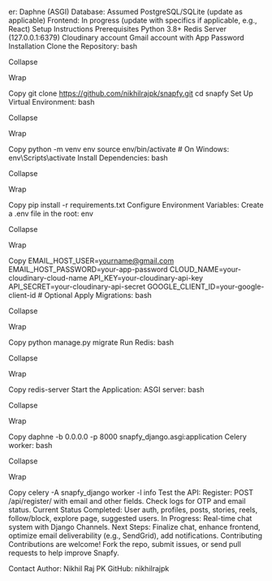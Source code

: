 er: Daphne (ASGI)
Database: Assumed PostgreSQL/SQLite (update as applicable)
Frontend: In progress (update with specifics if applicable, e.g., React)
Setup Instructions
Prerequisites
Python 3.8+
Redis Server (127.0.0.1:6379)
Cloudinary account
Gmail account with App Password
Installation
Clone the Repository:
bash

Collapse

Wrap

Copy
git clone https://github.com/nikhilrajpk/snapfy.git
cd snapfy
Set Up Virtual Environment:
bash

Collapse

Wrap

Copy
python -m venv env
source env/bin/activate  # On Windows: env\Scripts\activate
Install Dependencies:
bash

Collapse

Wrap

Copy
pip install -r requirements.txt
Configure Environment Variables: Create a .env file in the root:
env

Collapse

Wrap

Copy
EMAIL_HOST_USER=yourname@gmail.com
EMAIL_HOST_PASSWORD=your-app-password
CLOUD_NAME=your-cloudinary-cloud-name
API_KEY=your-cloudinary-api-key
API_SECRET=your-cloudinary-api-secret
GOOGLE_CLIENT_ID=your-google-client-id  # Optional
Apply Migrations:
bash

Collapse

Wrap

Copy
python manage.py migrate
Run Redis:
bash

Collapse

Wrap

Copy
redis-server
Start the Application:
ASGI server:
bash

Collapse

Wrap

Copy
daphne -b 0.0.0.0 -p 8000 snapfy_django.asgi:application
Celery worker:
bash

Collapse

Wrap

Copy
celery -A snapfy_django worker -l info
Test the API:
Register: POST /api/register/ with email and other fields.
Check logs for OTP and email status.
Current Status
Completed: User auth, profiles, posts, stories, reels, follow/block, explore page, suggested users.
In Progress: Real-time chat system with Django Channels.
Next Steps: Finalize chat, enhance frontend, optimize email deliverability (e.g., SendGrid), add notifications.
Contributing
Contributions are welcome! Fork the repo, submit issues, or send pull requests to help improve Snapfy.


Contact
Author: Nikhil Raj PK
GitHub: nikhilrajpk
